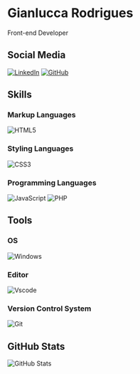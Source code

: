 # Gianlucca Rodrigues
Front-end Developer
## Social Media
[![LinkedIn](https://img.shields.io/badge/LinkedIn-0077B5?style=for-the-badge&logo=linkedin&logoColor=white)](https://www.linkedin.com/in/gianlucca-rodrigues-991570319/) [![GitHub](https://img.shields.io/badge/GitHub-100000?style=for-the-badge&logo=github&logoColor=white)](https://github.com/Gian2077)
## Skills
### Markup Languages
![HTML5](https://img.shields.io/badge/HTML5-E34F26?style=for-the-badge&logo=html5&logoColor=white)
### Styling Languages
![CSS3](https://img.shields.io/badge/CSS3-1572B6?style=for-the-badge&logo=css3&logoColor=white)
### Programming Languages
![JavaScript](https://img.shields.io/badge/javascript-%23323330.svg?style=for-the-badge&logo=javascript&logoColor=%23F7DF1E)
![PHP](https://img.shields.io/badge/php-%23777BB4.svg?style=for-the-badge&logo=php&logoColor=white)
## Tools
### OS
![Windows](https://img.shields.io/badge/Windows-000?style=for-the-badge&logo=windows&logoColor=2CA5E0)
### Editor
![Vscode](https://img.shields.io/badge/Vscode-007ACC?style=for-the-badge&logo=visual-studio-code&logoColor=white)
### Version Control System
![Git](https://img.shields.io/badge/GIT-E44C30?style=for-the-badge&logo=git&logoColor=white)
## GitHub Stats
![GitHub Stats](https://github-readme-stats.vercel.app/api?username=Gian2077&theme=transparent&bg_color=000&border_color=30A3DC&show_icons=true&icon_color=30A3DC&title_color=E94D5F&text_color=FFF)
